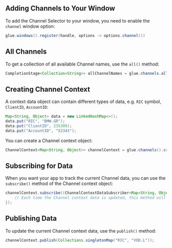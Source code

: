## Adding Channels to Your Window

To add the Channel Selector to your window, you need to enable the `channel` window option:

```java
glue.windows().register(handle, options -> options.channel())
```

## All Channels

To get a collection of all available Channel names, use the `all()` method:

```java
CompletionStage<Collection<String>> allChannelNames = glue.channels.all();
```

## Creating Channel Context

A context data object can contain different types of data, e.g. `RIC` symbol, `ClientID`, `AccountID`:

```java
Map<String, Object> data = new LinkedHashMap<>();
data.put("RIC", "BMW.GR");
data.put("ClientID", 235399);
data.put("AccountID", "X2343");
```

You can create a Channel context object:

```java
ChannelContext<Map<String, Object>> channelContext = glue.channels().create(window);
```

## Subscribing for Data

When you want your app to track the current Channel data, you can use the `subscribe()` method of the Channel context object:

```java
channelContext.subscribe((ChannelContextDataSubscriber<Map<String, Object>>) (channel, data) -> {
    // Each time the Channel context data is updated, this method will be invoked.
});
```

## Publishing Data

To update the current Channel context data, use the `publish()` method:

```java
channelContext.publish(Collections.singletonMap("RIC", "VOD.L"));
```